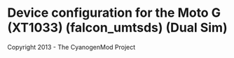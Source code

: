 Device configuration for the Moto G (XT1033) (falcon_umtsds) (Dual Sim)
===============================

Copyright 2013 - The CyanogenMod Project
